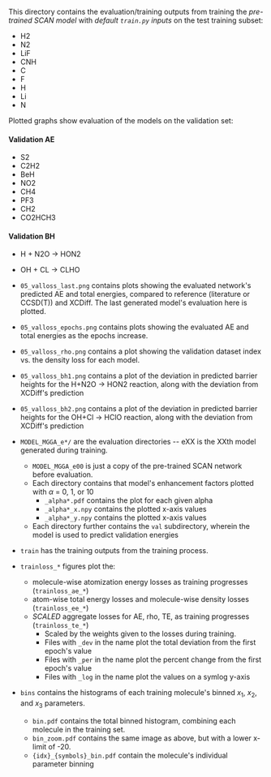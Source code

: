 This directory contains the evaluation/training outputs from training the *pre-trained SCAN model* with *default `train.py` inputs* on the test training subset:
- H2
- N2
- LiF
- CNH
- C
- F
- H
- Li
- N

Plotted graphs show evaluation of the models on the validation set:
#### Validation AE
- S2
- C2H2
- BeH
- NO2
- CH4
- PF3
- CH2
- CO2HCH3
#### Validation BH
- H + N2O -> HON2
- OH + CL -> CLHO

- `05_valloss_last.png` contains plots showing the evaluated network's predicted AE and total energies, compared to reference (literature or CCSD(T)) and XCDiff. The last generated model's evaluation here is plotted.
- `05_valloss_epochs.png` contains plots showing the evaluated AE and total energies as the epochs increase.
- `05_valloss_rho.png` contains a plot showing the validation dataset index vs. the density loss for each model.
- `05_valloss_bh1.png` contains a plot of the deviation in predicted barrier heights for the H+N2O -> HON2 reaction, along with the deviation from XCDiff's prediction
- `05_valloss_bh2.png` contains a plot of the deviation in predicted barrier heights for the OH+Cl -> HClO reaction, along with the deviation from XCDiff's prediction
- `MODEL_MGGA_e*/` are the evaluation directories -- eXX is the XXth model generated during training.
    - `MODEL_MGGA_e00` is just a copy of the pre-trained SCAN network before evaluation.
    - Each directory contains that model's enhancement factors plotted with $\alpha$ = 0, 1, or 10
        - `_alpha*.pdf` contains the plot for each given alpha
        - `_alpha*_x.npy` contains the plotted x-axis values
        - `_alpha*_y.npy` contains the plotted x-axis values
    - Each directory further contains the `val` subdirectory, wherein the model is used to predict validation energies
- `train` has the training outputs from the training process.
- `trainloss_*` figures plot the:
    - molecule-wise atomization energy losses as training progresses (`trainloss_ae_*`)
    - atom-wise total energy losses and molecule-wise density losses (`trainloss_ee_*`)
    - *SCALED* aggregate losses for AE, rho, TE, as training progresses (`trainloss_te_*`)
        - Scaled by the weights given to the losses during training.
        - Files with `_dev` in the name plot the total deviation from the first epoch's value
        - Files with `_per` in the name plot the percent change from the first epoch's value
        - Files with `_log` in the name plot the values on a symlog y-axis
- `bins` contains the histograms of each training molecule's binned $x_1$, $x_2$, and $x_3$ parameters.
    - `bin.pdf` contains the total binned histogram, combining each molecule in the training set.
    - `bin_zoom.pdf` contains the same image as above, but with a lower x-limit of -20.
    - `{idx}_{symbols}_bin.pdf` contain the molecule's individual parameter binning